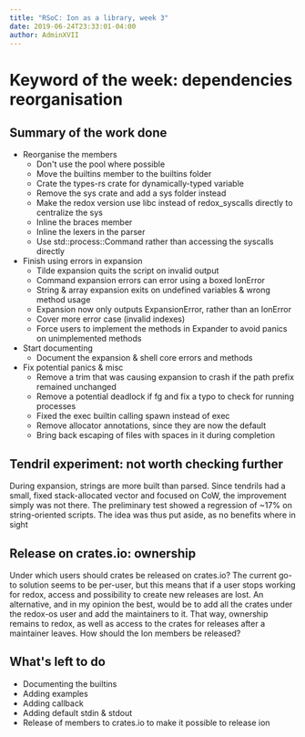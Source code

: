 ```yaml
---
title: "RSoC: Ion as a library, week 3"
date: 2019-06-24T23:33:01-04:00
author: AdminXVII
---
```


# Keyword of the week: dependencies reorganisation

## Summary of the work done
 - Reorganise the members
    - Don't use the pool where possible
    - Move the builtins member to the builtins folder
    - Crate the types-rs crate for dynamically-typed variable
    - Remove the sys crate and add a sys folder instead
    - Make the redox version use libc instead of redox_syscalls directly to centralize the sys
    - Inline the braces member
    - Inline the lexers in the parser
    - Use std::process::Command rather than accessing the syscalls directly
 - Finish using errors in expansion
    - Tilde expansion quits the script on invalid output
    - Command expansion errors can error using a boxed IonError
    - String & array expansion exits on undefined variables & wrong method usage
    - Expansion now only outputs ExpansionError, rather than an IonError
    - Cover more error case (invalid indexes)
    - Force users to implement the methods in Expander to avoid panics on unimplemented methods
 - Start documenting
    - Document the expansion & shell core errors and methods
 - Fix potential panics & misc
    - Remove a trim that was causing expansion to crash if the path prefix remained unchanged
    - Remove a potential deadlock if fg and fix a typo to check for running processes
    - Fixed the exec builtin calling spawn instead of exec
    - Remove allocator annotations, since they are now the default
    - Bring back escaping of files with spaces in it during completion

## Tendril experiment: not worth checking further
During expansion, strings are more built than parsed. Since tendrils had a small, fixed stack-allocated vector and focused on CoW, the improvement simply was not there. The preliminary test showed a regression of ~17% on string-oriented scripts. The idea was thus put aside, as no benefits where in sight

## Release on crates.io: ownership
Under which users should crates be released on crates.io? The current go-to solution seems to be per-user, but this means that if a user stops working for redox, access and possibility to create new releases are lost. An alternative, and in my opinion the best, would be to add all the crates under the redox-os user and add the maintainers to it. That way, ownership remains to redox, as well as access to the crates for releases after a maintainer leaves. How should the Ion members be released?

## What's left to do
 - Documenting the builtins
 - Adding examples
 - Adding callback
 - Adding default stdin & stdout
 - Release of members to crates.io to make it possible to release ion
